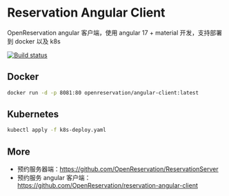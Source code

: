 # Reservation Angular Client

OpenReservation angular 客户端，使用 angular 17 + material 开发，支持部署到 docker 以及 k8s

[![Build status](https://weihanli.visualstudio.com/Pipelines/_apis/build/status/OpenReservation.AngularClient.CI)](https://weihanli.visualstudio.com/Pipelines/_build/latest?definitionId=21)

## Docker

``` bash
docker run -d -p 8081:80 openreservation/angular-client:latest
```

## Kubernetes

``` bash
kubectl apply -f k8s-deploy.yaml
```

## More

- 预约服务器端：<https://github.com/OpenReservation/ReservationServer>
- 预约服务 angular 客户端：<https://github.com/OpenReservation/reservation-angular-client>
